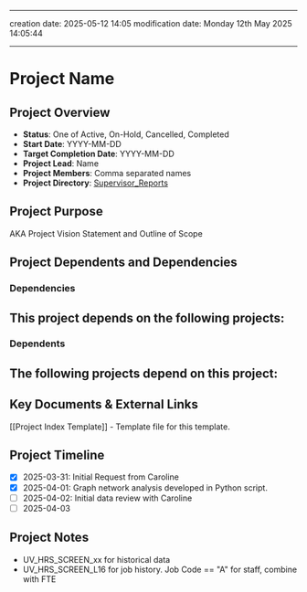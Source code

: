 
---
creation date: 2025-05-12 14:05
modification date: Monday 12th May 2025 14:05:44

---
# Project Name
## Project Overview
- **Status**: One of Active, On-Hold, Cancelled, Completed
- **Start Date**: YYYY-MM-DD
- **Target Completion Date**: YYYY-MM-DD
- **Project Lead**: Name
- **Project Members**: Comma separated names
- **Project Directory**:  [Supervisor_Reports](file:////C:/Users/ijohnson/OneDrive%20-%20University%20of%20Vermont/Documents/projects/supervisor_reports) 
## Project Purpose
AKA Project Vision Statement and Outline of Scope

## Project Dependents and Dependencies
### Dependencies 
This project depends on the following projects:
- 

### Dependents
The following projects depend on this project:
- 

## Key Documents & External Links
[[Project Index Template]] - Template file for this template.

## Project Timeline

- [x] 2025-03-31: Initial Request from Caroline
- [x] 2025-04-01: Graph network analysis developed in Python script.
- [ ] 2025-04-02: Initial data review with Caroline
- [ ] 2025-04-03

## Project Notes
- UV_HRS_SCREEN_xx for historical data
- UV_HRS_SCREEN_L16 for job history. Job Code == "A" for staff, combine with FTE